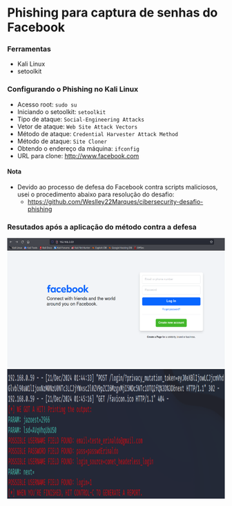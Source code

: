 # Phishing para captura de senhas do Facebook

### Ferramentas

- Kali Linux
- setoolkit

### Configurando o Phishing no Kali Linux

- Acesso root: ``` sudo su ```
- Iniciando o setoolkit: ``` setoolkit ```
- Tipo de ataque: ``` Social-Engineering Attacks ```
- Vetor de ataque: ``` Web Site Attack Vectors ```
- Método de ataque: ```Credential Harvester Attack Method ```
- Método de ataque: ``` Site Cloner ```
- Obtendo o endereço da máquina: ``` ifconfig ```
- URL para clone: http://www.facebook.com

#### Nota
- Devido ao processo de defesa do Facebook contra scripts maliciosos, usei o procedimento abaixo para resolução do desafio: 
    - https://github.com/Weslley22Marques/cibersecurity-desafio-phishing

### Resutados após a aplicação do método contra a defesa

<img src="clone_facebook.png" alt="Clone do Facebook" width="600" height="300"/>
</br>
<img src="ResolucaoFinal.png" alt="Clone do Facebook" width="600" height="300" />